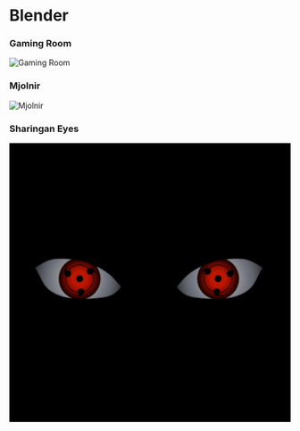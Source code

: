 # Blender

### Gaming Room

![Gaming Room](renders/gaming_room.png)

### Mjolnir

![Mjolnir](renders/mjolnir.png)

### Sharingan Eyes

![Sharingan Eyes](renders/eyes.png)
